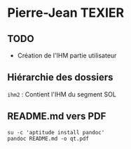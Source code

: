 Pierre-Jean TEXIER
============

TODO
----

- Création de l'IHM partie utilisateur

Hiérarchie des dossiers
----------------------
`ihm2` 
:   Contient l'IHM du segment SOL

README.md vers PDF
------------------
	su -c 'aptitude install pandoc' 
	pandoc README.md -o qt.pdf


